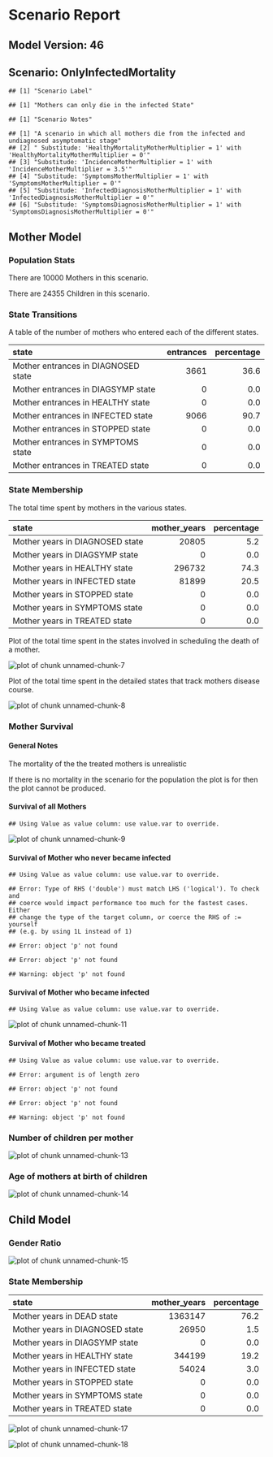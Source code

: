 # Scenario Report




## Model Version: 46
## Scenario: OnlyInfectedMortality

```
## [1] "Scenario Label"
```

```
## [1] "Mothers can only die in the infected State"
```

```
## [1] "Scenario Notes"
```

```
## [1] "A scenario in which all mothers die from the infected and undiagnosed asymptomatic stage"        
## [2] " Substitude: 'HealthyMortalityMotherMultiplier = 1' with 'HealthyMortalityMotherMultiplier = 0'" 
## [3] "Substitude: 'IncidenceMotherMultiplier = 1' with 'IncidenceMotherMultiplier = 3.5'"              
## [4] "Substitude: 'SymptomsMotherMultiplier = 1' with 'SymptomsMotherMultiplier = 0'"                  
## [5] "Substitude: 'InfectedDiagnosisMotherMultiplier = 1' with 'InfectedDiagnosisMotherMultiplier = 0'"
## [6] "Substitude: 'SymptomsDiagnosisMotherMultiplier = 1' with 'SymptomsDiagnosisMotherMultiplier = 0'"
```

## Mother Model

### Population Stats


There are 10000 Mothers in this scenario.

There are 24355 Children in this scenario.

### State Transitions

A table of the number of mothers who entered each of the different states.


|state                               | entrances| percentage|
|:-----------------------------------|---------:|----------:|
|Mother entrances in DIAGNOSED state |      3661|       36.6|
|Mother entrances in DIAGSYMP state  |         0|        0.0|
|Mother entrances in HEALTHY state   |         0|        0.0|
|Mother entrances in INFECTED state  |      9066|       90.7|
|Mother entrances in STOPPED state   |         0|        0.0|
|Mother entrances in SYMPTOMS state  |         0|        0.0|
|Mother entrances in TREATED state   |         0|        0.0|

### State Membership

The total time spent by mothers in the various states.


|state                           | mother_years| percentage|
|:-------------------------------|------------:|----------:|
|Mother years in DIAGNOSED state |        20805|        5.2|
|Mother years in DIAGSYMP state  |            0|        0.0|
|Mother years in HEALTHY state   |       296732|       74.3|
|Mother years in INFECTED state  |        81899|       20.5|
|Mother years in STOPPED state   |            0|        0.0|
|Mother years in SYMPTOMS state  |            0|        0.0|
|Mother years in TREATED state   |            0|        0.0|

Plot of the total time spent in the states involved in scheduling the death of a mother.

![plot of chunk unnamed-chunk-7](figure/OnlyInfectedMortality/unnamed-chunk-7.png) 

Plot of the total time spent in the detailed states that track mothers disease course.

![plot of chunk unnamed-chunk-8](figure/OnlyInfectedMortality/unnamed-chunk-8.png) 

### Mother Survival

#### General Notes

The mortality of the the treated mothers is unrealistic

If there is no mortality in the scenario for the population the plot is for then the plot cannot be produced.

#### Survival of all Mothers


```
## Using Value as value column: use value.var to override.
```

![plot of chunk unnamed-chunk-9](figure/OnlyInfectedMortality/unnamed-chunk-9.png) 

#### Survival of Mother who never became infected


```
## Using Value as value column: use value.var to override.
```

```
## Error: Type of RHS ('double') must match LHS ('logical'). To check and
## coerce would impact performance too much for the fastest cases. Either
## change the type of the target column, or coerce the RHS of := yourself
## (e.g. by using 1L instead of 1)
```

```
## Error: object 'p' not found
```

```
## Error: object 'p' not found
```

```
## Warning: object 'p' not found
```

#### Survival of Mother who became infected


```
## Using Value as value column: use value.var to override.
```

![plot of chunk unnamed-chunk-11](figure/OnlyInfectedMortality/unnamed-chunk-11.png) 

#### Survival of Mother who became treated


```
## Using Value as value column: use value.var to override.
```

```
## Error: argument is of length zero
```

```
## Error: object 'p' not found
```

```
## Error: object 'p' not found
```

```
## Warning: object 'p' not found
```

### Number of children per mother

![plot of chunk unnamed-chunk-13](figure/OnlyInfectedMortality/unnamed-chunk-13.png) 

### Age of mothers at birth of children

![plot of chunk unnamed-chunk-14](figure/OnlyInfectedMortality/unnamed-chunk-14.png) 

## Child Model

### Gender Ratio

![plot of chunk unnamed-chunk-15](figure/OnlyInfectedMortality/unnamed-chunk-15.png) 

### State Membership


|state                           | mother_years| percentage|
|:-------------------------------|------------:|----------:|
|Mother years in DEAD state      |      1363147|       76.2|
|Mother years in DIAGNOSED state |        26950|        1.5|
|Mother years in DIAGSYMP state  |            0|        0.0|
|Mother years in HEALTHY state   |       344199|       19.2|
|Mother years in INFECTED state  |        54024|        3.0|
|Mother years in STOPPED state   |            0|        0.0|
|Mother years in SYMPTOMS state  |            0|        0.0|
|Mother years in TREATED state   |            0|        0.0|

![plot of chunk unnamed-chunk-17](figure/OnlyInfectedMortality/unnamed-chunk-17.png) 

![plot of chunk unnamed-chunk-18](figure/OnlyInfectedMortality/unnamed-chunk-18.png) 



